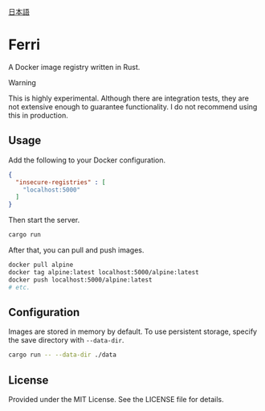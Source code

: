 [日本語](./README.md)

# Ferri

A Docker image registry written in Rust.

> [!WARNING]
> This is highly experimental.
> Although there are integration tests, they are not extensive enough to guarantee functionality.
> I do not recommend using this in production.

## Usage

Add the following to your Docker configuration.

```json
{
  "insecure-registries" : [
    "localhost:5000"
  ]
}
```

Then start the server.

```bash
cargo run
```

After that, you can pull and push images.

```bash
docker pull alpine
docker tag alpine:latest localhost:5000/alpine:latest
docker push localhost:5000/alpine:latest
# etc.
```

## Configuration

Images are stored in memory by default.
To use persistent storage, specify the save directory with `--data-dir`.

```bash
cargo run -- --data-dir ./data
```

## License

Provided under the MIT License.
See the LICENSE file for details.
